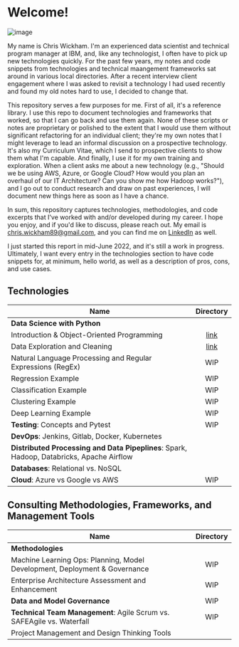 # Welcome! 

![image](https://user-images.githubusercontent.com/28079568/174338359-b53eaf9e-9060-45f9-ac77-352da29c0cb5.png)

My name is Chris Wickham. I'm an experienced data scientist and technical program manager at IBM, and, like any technologist, I often have to pick up new technologies quickly. For the past few years, my notes and code snippets from technologies and technical maangement frameworks sat around in various local directories. After a recent interview client engagement where I was asked to revisit a technology I had used recently and found my old notes hard to use, I decided to change that. 

This repository serves a few purposes for me. First of all, it's a reference library. I use this repo to document technologies and frameworks that worked, so that I can go back and use them again. None of these scripts or notes are proprietary or polished to the extent that I would use them without significant refactoring for an individual client; they're my own notes that I might leverage to lead an informal discussion on a prospective technology. It's also my Curriculum Vitae, which I send to prospective clients to show them what I'm capable. And finally, I use it for my own training and exploration. When a client asks me about a new technology (e.g., "Should we be using AWS, Azure, or Google Cloud? How would you plan an overhaul of our IT Architecture? Can you show me how Hadoop works?"), and I go out to conduct research and draw on past experiences, I will document new things here as soon as I have a chance.  

In sum, this repository captures technologies, methodologies, and code excerpts that I've worked with and/or developed during my career. I hope you enjoy, and if you'd like to discuss, please reach out. My email is chris.wickham89@gmail.com, and you can find me on [LinkedIn](https://www.linkedin.com/in/chriswickham100/) as well. 

I just started this report in mid-June 2022, and it's still a work in progress. Ultimately, I want every entry in the technologies section to have code snippets for, at minimum, hello world, as well as a description of pros, cons, and use cases. 

## Technologies
| Name        | Directory   
| ------------- |:-------------:| 
| **Data Science with Python**|
| Introduction & Object-Oriented Programming | [link](Technologies/Python_OOP.ipynb) |
| Data Exploration and Cleaning| [link](Technologies/data_exploration.ipynb)  |
| Natural Language Processing and Regular Expressions (RegEx) | WIP  |
| Regression Example | WIP  |
| Classification Example | WIP  |
| Clustering Example | WIP  |
| Deep Learning Example | WIP  |
| **Testing**: Concepts and Pytest | WIP |
| **DevOps**: Jenkins, Gitlab, Docker, Kubernetes||
| **Distributed Processing and Data Pipeplines**: Spark, Hadoop, Databricks, Apache Airflow ||
| **Databases**: Relational vs. NoSQL ||
| **Cloud**: Azure vs Google vs AWS| WIP |





## Consulting Methodologies, Frameworks, and Management Tools
| Name        | Directory   
| ------------- |:-------------:| 
| **Methodologies** ||
| Machine Learning Ops: Planning, Model Development, Deployment & Governance| WIP |
| Enterprise Architecture Assessment and Enhancement| WIP |
| **Data and Model Governance**|WIP|
| **Technical Team Management**: Agile Scrum vs. SAFEAgile vs. Waterfall | WIP |
| Project Management and Design Thinking Tools||
